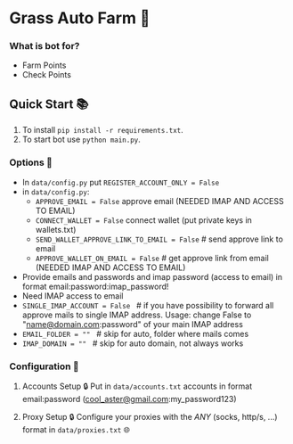# Grass Auto Farm 🔹

### What is bot for?
   - Farm Points
   - Check Points

## Quick Start 📚
   1. To install `pip install -r requirements.txt`.
   2. To start bot use `python main.py`.

### Options 📧
 - In `data/config.py` put `REGISTER_ACCOUNT_ONLY = False`
 - in `data/config.py`:
   - `APPROVE_EMAIL = False` approve email (NEEDED IMAP AND ACCESS TO EMAIL)
   - `CONNECT_WALLET = False` connect wallet (put private keys in wallets.txt)
   - `SEND_WALLET_APPROVE_LINK_TO_EMAIL = False`  # send approve link to email
   - `APPROVE_WALLET_ON_EMAIL = False`  # get approve link from email (NEEDED IMAP AND ACCESS TO EMAIL)
 - Provide emails and passwords and imap password (access to email) in format email:password:imap_password!
 - Need IMAP access to email
 -  `SINGLE_IMAP_ACCOUNT = False `  # if you have possibility to forward all approve mails to single IMAP address. Usage: change False to "name@domain.com:password" of your main IMAP address
 -  `EMAIL_FOLDER = "" `  # skip for auto, folder where mails comes
 -  `IMAP_DOMAIN = "" `  # skip for auto domain, not always works

### Configuration 📧

1. Accounts Setup 🔒
   Put in `data/accounts.txt` accounts in format email:password (cool_aster@gmail.com:my_password123)

2. Proxy Setup 🔒
   Configure your proxies with the *ANY* (socks, http/s, ...) format in `data/proxies.txt` 🌐


